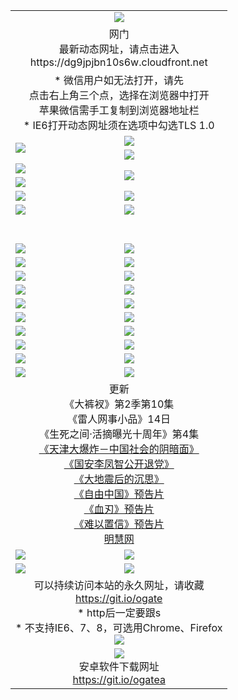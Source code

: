 ﻿<table>
  <tr></tr>
  <tr><td colspan=2 align=center><img src="https://cloud.githubusercontent.com/assets/11880933/13434984/f430fae2-e012-11e5-814f-c2df1e82b247.jpg" /></td></tr>
  <tr><td colspan=2 align=center>网门<br>最新动态网址，请点击进入
<br>https://dg9jpjbn10s6w.cloudfront.net
    </td>
  </tr>
  <tr>
    <td colspan=2 align=center>* 微信用户如无法打开，请先<br>点击右上角三个点，选择在浏览器中打开<br>苹果微信需手工复制到浏览器地址栏
    <br>* IE6打开动态网址须在选项中勾选TLS 1.0</td>
  </tr>
  <tr>
    <td rowspan=2><a href="https://dg9jpjbn10s6w.cloudfront.net/ogUP.aspx?name=11DKC.mp4&list=11DKC" target="_blank"><img src="https://dg9jpjbn10s6w.cloudfront.net/Up/11DKC1.jpg" /></a></td> 
    <td><div><a href="https://dg9jpjbn10s6w.cloudfront.net/ogUP.aspx?name=LRWS.mp4&list=LRWS" target="_blank"><img src="https://dg9jpjbn10s6w.cloudfront.net/Up/LRWS.jpg" /></a></td>
   </tr>
  <tr>
    <td><a href="https://dg9jpjbn10s6w.cloudfront.net/ogNiceVedio.aspx" target="_blank"><img src="https://dg9jpjbn10s6w.cloudfront.net/Up/11TGKDY.jpg" /></a></td>
  </tr>
  <tr>
    <td><a href="https://dg9jpjbn10s6w.cloudfront.net/ogUP.aspx?name=JQR.mp4&count=2" target="_blank"><img src="https://dg9jpjbn10s6w.cloudfront.net/Up/JQR.jpg" /></a></td>   
    <td rowspan=2><a href="https://dg9jpjbn10s6w.cloudfront.net/ogUP.aspx?name=JP.mp4&count=9" target="_blank"><img src="https://dg9jpjbn10s6w.cloudfront.net/Up/JP.jpg" /></td>
  </tr>
  <tr>
    <td><a href="https://dg9jpjbn10s6w.cloudfront.net/ogUP.aspx?name=WH.mp4" target="_blank"><img src="https://dg9jpjbn10s6w.cloudfront.net/Up/WH.jpg" /></a></td>
  </tr>
  <tr>
    <td><a href="https://dg9jpjbn10s6w.cloudfront.net/ogUP.aspx?name=SSZJ.mp4&list=SSZJ" target="_blank"><img src="https://dg9jpjbn10s6w.cloudfront.net/Up/SSZJ.jpg" /></a></td>
    <td><a href="https://dg9jpjbn10s6w.cloudfront.net/ogUP.aspx?name=1XQK.mp4&count=13" target="_blank"><img src="https://dg9jpjbn10s6w.cloudfront.net/Up/1XQK.jpg" /></a</td>
  </tr>
  <tr>
    <td><a href="https://dg9jpjbn10s6w.cloudfront.net/ogUP.aspx?name=ZY.mp4&count=2015:16" target="_blank"><img src="https://dg9jpjbn10s6w.cloudfront.net/Up/ZY.jpg" /></a</td>
    <td><a href="https://dg9jpjbn10s6w.cloudfront.net/ogUP.aspx?name=XTFY.mp4&count=B:2,A:24" target="_blank"><img src="https://dg9jpjbn10s6w.cloudfront.net/Up/XTFY.jpg" /></a></td>
  </tr>
  <!--tr>
    <td><a href="https://dg9jpjbn10s6w.cloudfront.net/ogUP.aspx?name=1LYF.mp4&count=2" target="_blank"><img src="https://cloud.githubusercontent.com/assets/11880933/13720279/6f16eb48-e83f-11e5-9556-90e9d1e24d09.jpg" /></a></td>
    <td><a href="https://dg9jpjbn10s6w.cloudfront.net/ogUP.aspx?name=1ZGC.mp4&count=6" target="_blank"><img src="https://cloud.githubusercontent.com/assets/11880933/13720281/7e0c9044-e83f-11e5-915d-d63d593fef21.jpg" /></a></td>
  </tr>
  <tr>
    <td><a href="https://dg9jpjbn10s6w.cloudfront.net/ogUP.aspx?name=1ZKM.mp4&count=3&current=3" target="_blank"><img src="https://cloud.githubusercontent.com/assets/11880933/13720283/858f1954-e83f-11e5-800b-94708d4ce09e.jpg" /></a></td>  
    <td><a href="https://dg9jpjbn10s6w.cloudfront.net/ogUP.aspx?name=1WWY.mp4&count=6&current=6" target="_blank"><img src="https://cloud.githubusercontent.com/assets/11880933/13720286/8fb0ffa6-e83f-11e5-8873-bfd1abd9ad97.jpg" /></a></td>
  </tr>
  <tr>
    <td><a href="https://dg9jpjbn10s6w.cloudfront.net/ogUP.aspx?name=10JGY.mp4&count=3" target="_blank"><img src="https://cloud.githubusercontent.com/assets/11880933/13720287/99e41986-e83f-11e5-9be2-70cc7ff44cf6.jpg" /></a></td>
    <td><a href="https://dg9jpjbn10s6w.cloudfront.net/ogUP.aspx?name=10CYS.mp4&count=2" target="_blank"><img src="https://cloud.githubusercontent.com/assets/11880933/13720292/a531a128-e83f-11e5-88ec-42f8d394e971.jpg" /></a></td>
  </tr-->
  <tr height="40">
  </tr>
  <tr>
    <td><a href="https://dg9jpjbn10s6w.cloudfront.net/ogUP.aspx?name=4SQQ.mp4&list=4SQQ" target="_blank"><img src="https://dg9jpjbn10s6w.cloudfront.net/Up/4SQQ0.jpg"/></a></td>
    <td><a href="https://dg9jpjbn10s6w.cloudfront.net/ogUP.aspx?name=4SHQ.mp4&list=4SHQ" target="_blank"><img src="https://dg9jpjbn10s6w.cloudfront.net/Up/4SHQ0.jpg"/></a></td>
  </tr>
  <tr>
    <td><a href="https://dg9jpjbn10s6w.cloudfront.net/ogUP.aspx?name=4SZG.mp4&list=4SZG" target="_blank"><img src="https://dg9jpjbn10s6w.cloudfront.net/Up/4SZG0.jpg"/></a></td>
    <td><a href="https://dg9jpjbn10s6w.cloudfront.net/ogUP.aspx?name=4SDJ.mp4&list=4SDJ" target="_blank"><img src="https://dg9jpjbn10s6w.cloudfront.net/Up/4SDJ0.jpg"/></a></td>
  </tr>
  <tr>
    <td><a href="https://dg9jpjbn10s6w.cloudfront.net/ogUP.aspx?name=4SGX.mp4&list=4SGX" target="_blank"><img src="https://dg9jpjbn10s6w.cloudfront.net/Up/4SGX0.jpg"/></a></td>
    <td><a href="https://dg9jpjbn10s6w.cloudfront.net/ogUP.aspx?name=4SHD.mp4&list=4SHD" target="_blank"><img src="https://dg9jpjbn10s6w.cloudfront.net/Up/4SHD0.jpg"/></a></td>
  </tr>
  <tr>
    <td><a href="https://dg9jpjbn10s6w.cloudfront.net/ogUP.aspx?name=4CTX.mp4&list=4CTX" target="_blank"><img src="https://dg9jpjbn10s6w.cloudfront.net/Up/4CTX0.jpg"/></a></td>
    <td><a href="https://dg9jpjbn10s6w.cloudfront.net/ogUP.aspx?name=4CWZ.mp4&list=4CWZ" target="_blank"><img src="https://dg9jpjbn10s6w.cloudfront.net/Up/4CWZ0.jpg"/></a></td>
  </tr>
  <tr>
    <td><a href="https://dg9jpjbn10s6w.cloudfront.net/onUP.aspx?name=https://d1qhweuvr3wm0g.cloudfront.net/" target="_blank"><img src="https://dg9jpjbn10s6w.cloudfront.net/Up/0DTW.jpg"/></a></td>
    <td><a href="https://dg9jpjbn10s6w.cloudfront.net/onUP.aspx?name=https://d240ns8up8earz.cloudfront.net/acenter/" target="_blank"><img src="https://dg9jpjbn10s6w.cloudfront.net/Up/0TDW.jpg" /></a></td>
  </tr>
  <tr>
    <td><a href="https://dg9jpjbn10s6w.cloudfront.net/onUP.aspx?name=https://d4508d6vomz2p.cloudfront.net/gb/nsc413.htm" target="_blank"><img src="https://dg9jpjbn10s6w.cloudfront.net/Up/0DJY.jpg" /></a></td>
    <td><a href="https://dg9jpjbn10s6w.cloudfront.net/onUP.aspx?name=https://d3bxwq7vzudb5l.cloudfront.net/xtr/gb/prog204.html" target="_blank"><img src="https://dg9jpjbn10s6w.cloudfront.net/Up/0XTR.jpg" /></a></td>
  </tr>
  <tr>
    <td><a href="https://dg9jpjbn10s6w.cloudfront.net/onUP.aspx?name=https://d3aj00iefsmfgc.cloudfront.net/" target="_blank"><img src="https://dg9jpjbn10s6w.cloudfront.net/Up/0MHW.jpg" /></a></td>
    <td><a href="https://dg9jpjbn10s6w.cloudfront.net/onUP.aspx?name=https://d1sbg9daat0zu5.cloudfront.net/" target="_blank"><img src="https://dg9jpjbn10s6w.cloudfront.net/Up/0ZJW.jpg" /></a></td>
  </tr>
  <tr>
    <td><a href="https://dg9jpjbn10s6w.cloudfront.net/ogUP.aspx?name=0FG.zip" target="_blank"><img src="https://dg9jpjbn10s6w.cloudfront.net/Up/0FG.jpg" /></a></td>
    <td><a href="https://dg9jpjbn10s6w.cloudfront.net/ogUP.aspx?name=0FGA.apk" target="_blank"><img src="https://dg9jpjbn10s6w.cloudfront.net/Up/0FGA.jpg" /></a></td>
  </tr>
  <tr>
    <td><a href="https://dg9jpjbn10s6w.cloudfront.net/ogUP.aspx?name=0U.zip" target="_blank"><img src="https://dg9jpjbn10s6w.cloudfront.net/Up/0U.jpg" /></a></td>
    <td><a href="https://dg9jpjbn10s6w.cloudfront.net/ogUP.aspx?name=0UA.apk" target="_blank"><img src="https://dg9jpjbn10s6w.cloudfront.net/Up/0UA.jpg" /></a></td>
  </tr>
  <tr>
    <td><a href="https://dg9jpjbn10s6w.cloudfront.net/ogUP.aspx?name=0iPPOTV.zip" target="_blank"><img src="https://dg9jpjbn10s6w.cloudfront.net/Up/0iPPOTV.jpg" /></a></td>
    <td><a href="https://dg9jpjbn10s6w.cloudfront.net/ogUP.aspx?name=0iNTD.apk" target="_blank"><img src="https://dg9jpjbn10s6w.cloudfront.net/Up/0iNTD.jpg" /></a></td>
  </tr>
  <tr>
    <td colspan=2 align=center>更新<br>
      《大裤衩》第2季第10集<br>
      《雷人网事小品》14日<br>
      《生死之间·活摘曝光十周年》第4集</a><br>
      <a href="https://dg9jpjbn10s6w.cloudfront.net/ogUP.aspx?name=4TJDBZ.mp4" target="_blank">《天津大爆炸－中国社会的阴暗面》</a><br>
      <a href="https://dg9jpjbn10s6w.cloudfront.net/ogUP.aspx?name=4LFZ.mp4" target="_blank">《国安李凤智公开退党》</a><br>
      <a href="https://dg9jpjbn10s6w.cloudfront.net/ogUP.aspx?name=4DDZHDCS.mp4" target="_blank">《大地震后的沉思》</a><br>
      <a href="https://dg9jpjbn10s6w.cloudfront.net/ogUP.aspx?name=11ZYZG0.mp4" target="_blank">《自由中国》预告片</a><br>
      <a href="https://dg9jpjbn10s6w.cloudfront.net/ogUP.aspx?name=11XR.mp4" target="_blank">《血刃》预告片</a><br>
      <a href="https://dg9jpjbn10s6w.cloudfront.net/ogUP.aspx?name=11NYZX.mp4&count=2" target="_blank">《难以置信》预告片</a><br>
      <a href="https://dg9jpjbn10s6w.cloudfront.net/onUP.aspx?name=https://www.minghui.org/" target="_blank">明慧网</a></td>
    </td>
  </tr>
  <tr>
    <td><a href="https://dg9jpjbn10s6w.cloudfront.net/ogNice.aspx" target="_blank"><img src="https://cloud.githubusercontent.com/assets/11880933/13720378/f84bb392-e841-11e5-8739-815049dd6ff8.jpg" /></a></td>
    <td><a href="https://dg9jpjbn10s6w.cloudfront.net/onCO.aspx?ob=600%E4%BA%8B%E7%89%A9&op=%E5%A2%9E%E5%88%A0%E6%94%B9&args=WH1~%23%E7%B1%BB%E5%9E%8B6%E6%96%B0%E9%97%BB%7c%23%E7%B1%BB%E5%9E%8B6%E8%AF%84%E8%AE%BA&mode=" target="_blank"><img src="https://cloud.githubusercontent.com/assets/11880933/13720380/04d76a16-e842-11e5-8833-e627daa88802.jpg" /></a></td> 
  </tr>
  <tr>
    <td><a href="https://dg9jpjbn10s6w.cloudfront.net/ogDY.aspx" target="_blank"><img src="https://cloud.githubusercontent.com/assets/11880933/13720384/11817090-e842-11e5-9571-7dc2f1af9f42.jpg" /></a></td>
    <td><a href="https://dg9jpjbn10s6w.cloudfront.net/ogST.aspx" target="_blank"><img src="https://cloud.githubusercontent.com/assets/11880933/13720385/1467ea3c-e842-11e5-86df-c96c9a556aaf.jpg" /></a></td> 
  </tr>
  <!--tr>
    <td colspan=2 align=center>
      <微信可扫描以下临时二维码<br/>https://bit.ly/1mBQHW8<br/><a href="https://dg9jpjbn10s6w.cloudfront.net/Up/0WMGDL3.png" target="_blank"><img src="https://dg9jpjbn10s6w.cloudfront.net/Up/0WMGD3.png"/></a>
  </tr-->
  <tr>
    <td colspan=2 align=center>可以持续访问本站的永久网址，请收藏<br/><a href="https://git.io/ogate" target="_blank">https://git.io/ogate</a><br/>* http后一定要跟s<br/>* 不支持IE6、7、8，可选用Chrome、Firefox<br/><a href="https://dg9jpjbn10s6w.cloudfront.net/Up/0WMGDL2.png" target="_blank"><img src="https://dg9jpjbn10s6w.cloudfront.net/Up/0WMGD2.png"/></a></td>
  </tr>
  <tr>
    <td colspan=2 align=center><a href="https://dg9jpjbn10s6w.cloudfront.net/ogUP.aspx?name=0oGate.apk" target="_blank"><img src="https://cloud.githubusercontent.com/assets/11880933/13720399/75e143ee-e842-11e5-9f0a-1421f423c80f.jpg" /></a><br>安卓软件下载网址<br><a href="https://git.io/ogatea">https://git.io/ogatea</a></td>
  </tr>
  <!--tr>
    <td colspan=2 align=center>可能失效的动态网址
    </td>
  </tr-->
</table>
